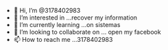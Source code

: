 - 👋 Hi, I’m @3178402983
- 👀 I’m interested in ...recover my information 
- 🌱 I’m currently learning ...on sistemas 
- 💞️ I’m looking to collaborate on ... open my facebook
- 📫 How to reach me ...3178402983

<!---
3178402983/3178402983 is a ✨ special ✨ repository because its `README.md` (this file) appears on your GitHub profile.
You can click the Preview link to take a look at your changes.
--->
